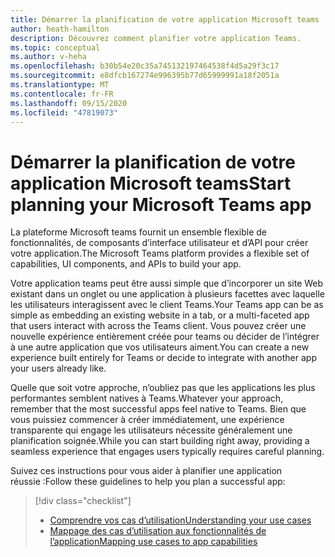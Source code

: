 ```yaml
---
title: Démarrer la planification de votre application Microsoft teams
author: heath-hamilton
description: Découvrez comment planifier votre application Teams.
ms.topic: conceptual
ms.author: v-heha
ms.openlocfilehash: b30b54e20c35a745132197464538f4d5a29f3c17
ms.sourcegitcommit: e8dfcb167274e996395b77d65999991a18f2051a
ms.translationtype: MT
ms.contentlocale: fr-FR
ms.lasthandoff: 09/15/2020
ms.locfileid: "47819073"
---
```

# <a name="start-planning-your-microsoft-teams-app"></a><span data-ttu-id="7a339-103">Démarrer la planification de votre application Microsoft teams</span><span class="sxs-lookup"><span data-stu-id="7a339-103">Start planning your Microsoft Teams app</span></span>

<span data-ttu-id="7a339-104">La plateforme Microsoft teams fournit un ensemble flexible de fonctionnalités, de composants d’interface utilisateur et d’API pour créer votre application.</span><span class="sxs-lookup"><span data-stu-id="7a339-104">The Microsoft Teams platform provides a flexible set of capabilities, UI components, and APIs to build your app.</span></span>

<span data-ttu-id="7a339-105">Votre application teams peut être aussi simple que d’incorporer un site Web existant dans un onglet ou une application à plusieurs facettes avec laquelle les utilisateurs interagissent avec le client Teams.</span><span class="sxs-lookup"><span data-stu-id="7a339-105">Your Teams app can be as simple as embedding an existing website in a tab, or a multi-faceted app that users interact with across the Teams client.</span></span> <span data-ttu-id="7a339-106">Vous pouvez créer une nouvelle expérience entièrement créée pour teams ou décider de l’intégrer à une autre application que vos utilisateurs aiment.</span><span class="sxs-lookup"><span data-stu-id="7a339-106">You can create a new experience built entirely for Teams or decide to integrate with another app your users already like.</span></span>

<span data-ttu-id="7a339-107">Quelle que soit votre approche, n’oubliez pas que les applications les plus performantes semblent natives à Teams.</span><span class="sxs-lookup"><span data-stu-id="7a339-107">Whatever your approach, remember that the most successful apps feel native to Teams.</span></span> <span data-ttu-id="7a339-108">Bien que vous puissiez commencer à créer immédiatement, une expérience transparente qui engage les utilisateurs nécessite généralement une planification soignée.</span><span class="sxs-lookup"><span data-stu-id="7a339-108">While you can start building right away, providing a seamless experience that engages users typically requires careful planning.</span></span>

<span data-ttu-id="7a339-109">Suivez ces instructions pour vous aider à planifier une application réussie :</span><span class="sxs-lookup"><span data-stu-id="7a339-109">Follow these guidelines to help you plan a successful app:</span></span>

> [!div class="checklist"]
>
> * [<span data-ttu-id="7a339-110">Comprendre vos cas d’utilisation</span><span class="sxs-lookup"><span data-stu-id="7a339-110">Understanding your use cases</span></span>](../../concepts/design/understand-use-cases.md)
> * [<span data-ttu-id="7a339-111">Mappage des cas d’utilisation aux fonctionnalités de l’application</span><span class="sxs-lookup"><span data-stu-id="7a339-111">Mapping use cases to app capabilities</span></span>](../../concepts/design/map-use-cases.md)
